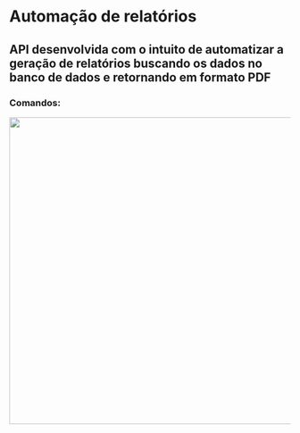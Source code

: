 # Automação de relatórios
## API desenvolvida com o intuito de automatizar a geração de relatórios buscando os dados no banco de dados e retornando em formato PDF
### Comandos:
<img  width="550" src="https://i.imgur.com/AuLz1tC.png" target="_blank">
